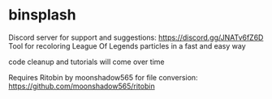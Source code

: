 # binsplash

Discord server for support and suggestions: https://discord.gg/JNATv6fZ6D 
Tool for recoloring League Of Legends particles in a fast and easy way

code cleanup and tutorials will come over time

Requires Ritobin by moonshadow565 for file conversion:
https://github.com/moonshadow565/ritobin
